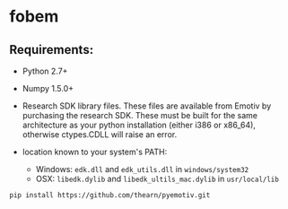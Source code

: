 # fobem

Requirements:
---------------
- Python 2.7+
- Numpy 1.5.0+

- Research SDK library files. These files are available from Emotiv by purchasing the research SDK.
These  must be built for the same architecture as your python installation (either i386 or x86_64),
otherwise ctypes.CDLL will raise an error.
- location known to your system's PATH:
    - Windows: `edk.dll` and `edk_utils.dll` in `windows/system32`
    - OSX: `libedk.dylib` and `libedk_ultils_mac.dylib` in `usr/local/lib`

```
pip install https://github.com/thearn/pyemotiv.git
```

